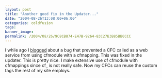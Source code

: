 ```yaml
---
layout: post
title: "Another good fix in the Updater..."
date: "2004-08-26T13:08:00+06:00"
categories: coldfusion 
tags: 
banner_image: 
permalink: /2004/08/26/9C8CB874-E47B-9264-83C27B3B85BB0CCC
---
```


I while ago I <a href="http://www.camdenfamily.com/morpheus/blog/index.cfm?mode=entry&entry=9C67BA69-C844-CEF8-5A8FB4A1666E280E">blogged</a> about a bug that prevented a CFC called as a web service from using cfmodule with a cfmapping. This was fixed in the updater. This is pretty nice. I make extensive use of cfmodule with cfmappings since cf_ is not really safe. Now my CFCs can reuse the custom tags the rest of my site employs.